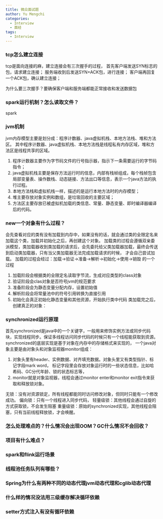 ```yaml
---
title: 微众面试题
author: Yu Mengchi
categories:
  - Interview
  - 面经
tags:
  - Interview
---
```

  
### tcp怎么建立连接
tcp是面向连接的麻，建立连接会有三次握手的过程，
首先客户端发送SYN标志的包，请求建立连接；
服务端收到后发送SYN+ACK包，进行连接；
客户端再回复一个ACK包，确认建立连接；

为什么要三次握手？要确保客户端和服务端都能正常接收和发送数据包

### spark运行机制？怎么读取文件？
spark
### jvm机制
jvm内存模型主要是划分成：程序计数器、java虚拟机栈、本地方法栈、堆和方法区。
其中程序计数器、java虚拟机栈、本地方法栈是线程私有内存区域，堆和方法区是线程共享的区域。
1. 程序计数器主要作为字节码文件的行号指示器，指示下一条需要运行的字节码指令；
2. java虚拟机栈主要是保存方法运行时的信息，内部有栈帧组成，每个栈帧包含局部变量表、操作数栈、动态链接、方法出口等信息，表示一个java方法的执行过程。
3. 本地方法栈和虚拟机栈一样，描述的是运行本地方法时的内存模型；
4. 堆主要存放对象实例和数组，是垃圾回收的主要区域；
5. 方法区主要存放已被虚拟机加载的类信息、常量、静态变量、即时编译器编译后的代码。
### new一个对象有什么过程？
会先查看对应的类有没有加载到内存中，如果没有的话，就会通过类的全限定名来加载这个类，加载并初始化之后，再创建这个对象。
加载类的过程会遵循双亲委派模型，类加载器收到类加载的请求后，会先委托给父类加载器加载，最终会传送到启动类加载器，只有当父类加载器无法完成加载请求的时候，
才会自己尝试加载。
加载的过程会经过：加载->验证->准备->解析->初始化->使用->销毁 的一个过程
1. 加载阶段会根据类的全限定名读取字节流，生成对应类型的class对象
2. 验证阶段会clas对象是否符号jvm的规范要求
3. 准备阶段会为静态变量分配内存，设置初始值
4. 解析阶段会将常量池中的符号引用转换为直接引用
5. 初始化会真正初始化静态变量和其他资源，开始执行类中代码
类加载完之后，创建真正的对象：
### synchronized运行原理
首先synchronized是java中的一个关键字，一般用来修饰实例方法或同步代码块，实现线程同步。保证多线程访问同步代码的时候只有一个线程能获取到资源。
synchronized的底层实现是基于对象在内存中的存储格式来实现的，
一个java对象主要是由对象头和对象监视器monitor组成：
1. 对象头里有header、实例数据、对齐填充数据。对象头里又有类型指针、标记字段mark word，
标记字段里会存放对象运行时的一些状态信息，比如哈希码、GC分代年龄、锁的状态标志等，
2. monitor就是对象监视器，线程会通过monitor enter和monitor exit指令来获取和释放锁对象。

无锁：没有对资源锁定，所有线程都能同时访问修改对象，但同时只能有一个修改成功。
偏向锁：只有一个线程进入同步代码，
轻量级锁：其他线程会通过自旋的方式获取锁，不会发生阻塞
重量级锁：原始的synchronized实现，其他线程会阻塞，只有当前线程释放锁，才会唤醒。
### 怎么处理难点的？什么情况会出现OOM？GC什么情况不会回收？

### 项目有什么难点？

### spark和flink运行场景

### 线程池任务队列有哪些？

### Spring为什么有两种不同的动态代理jvm动态代理和cglib动态代理

### 什么样的情况没法用三级缓存解决循环依赖

### setter方式注入有没有循环依赖

